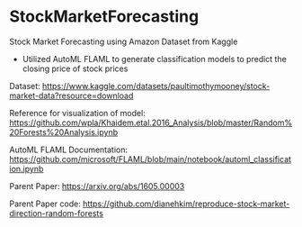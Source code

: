 # StockMarketForecasting

Stock Market Forecasting using Amazon Dataset from Kaggle
- Utilized AutoML FLAML to generate classification models to predict the closing price of stock prices

Dataset:
https://www.kaggle.com/datasets/paultimothymooney/stock-market-data?resource=download

Reference for visualization of model:
https://github.com/wpla/Khaidem.etal.2016_Analysis/blob/master/Random%20Forests%20Analysis.ipynb

AutoML FLAML Documentation:
https://github.com/microsoft/FLAML/blob/main/notebook/automl_classification.ipynb

Parent Paper:
https://arxiv.org/abs/1605.00003

Parent Paper code:
https://github.com/dianehkim/reproduce-stock-market-direction-random-forests
